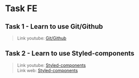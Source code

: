 # Task FE
## Task 1 - Learn to use Git/Github
>Link youtube: [Git/Github](https://www.youtube.com/playlist?list=PLodO7Gi1F7R0t9SyEZF5mwfKevCULLjgG)

## Task 2 - Learn to use Styled-components
>Link youtube: [Styled-components](https://www.youtube.com/playlist?list=PLmnsJI3O-fYskJJ2nK1kGPXPzCYOTJAOb)  
>Link web: [Styled-components](https://styled-components.com/)
